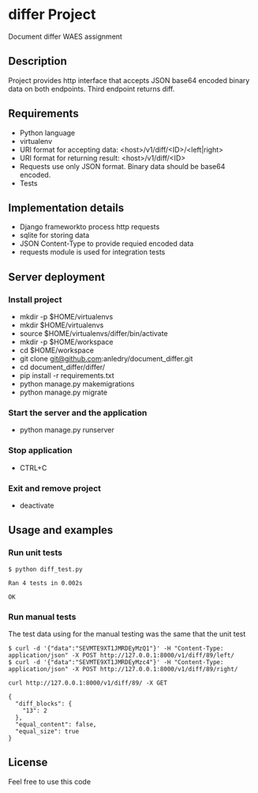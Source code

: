 # differ Project
Document differ WAES assignment

## Description
Project provides http interface that accepts JSON base64 encoded binary data on both
endpoints.
Third endpoint returns diff.
 
## Requirements
* Python language
* virtualenv
* URI format for accepting data: \<host>/v1/diff/\<ID>/\<left|right>
* URI format for returning result: \<host>/v1/diff/\<ID>
* Requests use only JSON format. Binary data should be base64 encoded.
* Tests

## Implementation details
* Django frameworkto process http requests
* sqlite for storing data
* JSON Content-Type to provide requied encoded data
* requests module is used for integration tests

## Server deployment

### Install project
* mkdir -p $HOME/virtualenvs
* mkdir $HOME/virtualenvs
* source $HOME/virtualenvs/differ/bin/activate
* mkdir -p $HOME/workspace
* cd $HOME/workspace
* git clone git@github.com:anledry/document_differ.git
* cd document_differ/differ/
* pip install -r requirements.txt
* python manage.py makemigrations
* python manage.py migrate


### Start the server and the application
* python manage.py runserver

### Stop application
* CTRL+C

### Exit and remove project
* deactivate

## Usage and examples

### Run unit tests
```
$ python diff_test.py

Ran 4 tests in 0.002s

OK

```

### Run manual tests
The test data using for the manual testing was the same that the unit test
```
$ curl -d '{"data":"SEVMTE9XT1JMRDEyMzQ1"}' -H "Content-Type: application/json" -X POST http://127.0.0.1:8000/v1/diff/89/left/
$ curl -d '{"data":"SEVMTE9XT1JMRDEyMzc4"}' -H "Content-Type: application/json" -X POST http://127.0.0.1:8000/v1/diff/89/right/

curl http://127.0.0.1:8000/v1/diff/89/ -X GET

{
  "diff_blocks": {
    "13": 2
  },
  "equal_content": false,
  "equal_size": true
}
```

## License
Feel free to use this code
